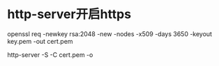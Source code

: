 # http-server开启https

openssl req -newkey rsa:2048 -new -nodes -x509 -days 3650 -keyout key.pem -out cert.pem

http-server -S -C cert.pem -o